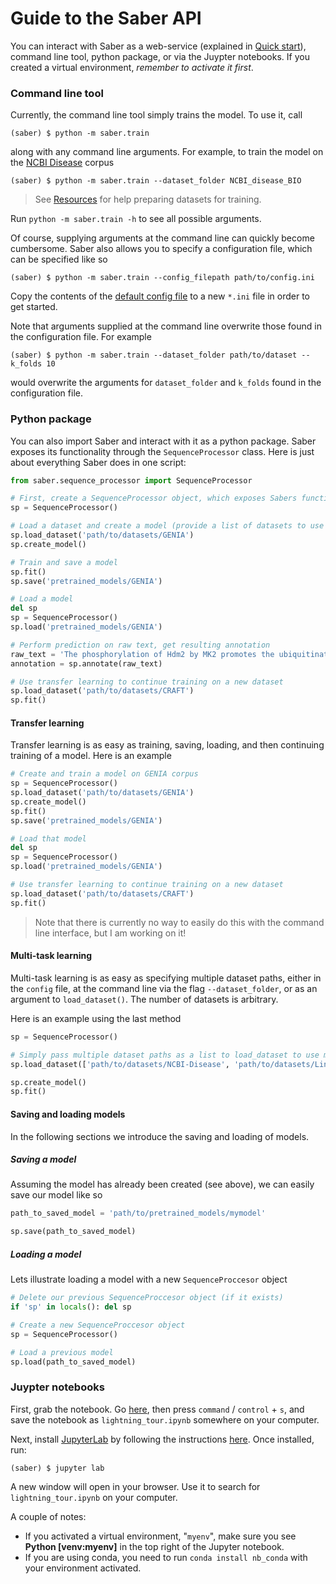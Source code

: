# Guide to the Saber API

You can interact with Saber as a web-service (explained in [Quick start](https://baderlab.github.io/saber/quick_start/)), command line tool, python package, or via the Juypter notebooks. If you created a virtual environment, _remember to activate it first_.

### Command line tool

Currently, the command line tool simply trains the model. To use it, call

```
(saber) $ python -m saber.train
```

along with any command line arguments. For example, to train the model on the [NCBI Disease](https://www.ncbi.nlm.nih.gov/CBBresearch/Dogan/DISEASE/) corpus

```
(saber) $ python -m saber.train --dataset_folder NCBI_disease_BIO
```

> See [Resources](https://baderlab.github.io/saber/resources/) for help preparing datasets for training.

Run `python -m saber.train -h` to see all possible arguments.

Of course, supplying arguments at the command line can quickly become cumbersome. Saber also allows you to specify a configuration file, which can be specified like so

```
(saber) $ python -m saber.train --config_filepath path/to/config.ini
```

Copy the contents of the [default config file](https://github.com/BaderLab/saber/blob/master/saber/config.ini) to a new `*.ini` file in order to get started.

Note that arguments supplied at the command line overwrite those found in the configuration file. For example

```
(saber) $ python -m saber.train --dataset_folder path/to/dataset --k_folds 10
```

would overwrite the arguments for `dataset_folder` and `k_folds` found in the configuration file.

### Python package

You can also import Saber and interact with it as a python package. Saber exposes its functionality through the `SequenceProcessor` class. Here is just about everything Saber does in one script:

```python
from saber.sequence_processor import SequenceProcessor

# First, create a SequenceProcessor object, which exposes Sabers functionality
sp = SequenceProcessor()

# Load a dataset and create a model (provide a list of datasets to use multi-task learning!)
sp.load_dataset('path/to/datasets/GENIA')
sp.create_model()

# Train and save a model
sp.fit()
sp.save('pretrained_models/GENIA')

# Load a model
del sp
sp = SequenceProcessor()
sp.load('pretrained_models/GENIA')

# Perform prediction on raw text, get resulting annotation
raw_text = 'The phosphorylation of Hdm2 by MK2 promotes the ubiquitination of p53.'
annotation = sp.annotate(raw_text)

# Use transfer learning to continue training on a new dataset
sp.load_dataset('path/to/datasets/CRAFT')
sp.fit()
```

#### Transfer learning

Transfer learning is as easy as training, saving, loading, and then continuing training of a model. Here is an example

```python
# Create and train a model on GENIA corpus
sp = SequenceProcessor()
sp.load_dataset('path/to/datasets/GENIA')
sp.create_model()
sp.fit()
sp.save('pretrained_models/GENIA')

# Load that model
del sp
sp = SequenceProcessor()
sp.load('pretrained_models/GENIA')

# Use transfer learning to continue training on a new dataset
sp.load_dataset('path/to/datasets/CRAFT')
sp.fit()
```

> Note that there is currently no way to easily do this with the command line interface, but I am working on it!

#### Multi-task learning

Multi-task learning is as easy as specifying multiple dataset paths, either in the `config` file, at the command line via the flag `--dataset_folder`, or as an argument to `load_dataset()`. The number of datasets is arbitrary.

Here is an example using the last method

```python
sp = SequenceProcessor()

# Simply pass multiple dataset paths as a list to load_dataset to use multi-task learning.
sp.load_dataset(['path/to/datasets/NCBI-Disease', 'path/to/datasets/Linnaeus'])

sp.create_model()
sp.fit()
```

#### Saving and loading models

In the following sections we introduce the saving and loading of models.

##### Saving a model

Assuming the model has already been created (see above), we can easily save our model like so

```python
path_to_saved_model = 'path/to/pretrained_models/mymodel'

sp.save(path_to_saved_model)
```

##### Loading a model

Lets illustrate loading a model with a new `SequenceProccesor` object

```python
# Delete our previous SequenceProccesor object (if it exists)
if 'sp' in locals(): del sp

# Create a new SequenceProccesor object
sp = SequenceProcessor()

# Load a previous model
sp.load(path_to_saved_model)
```

### Juypter notebooks

First, grab the notebook. Go [here](https://raw.githubusercontent.com/BaderLab/saber/master/notebooks/lightning_tour.ipynb), then press `command` / `control` + `s`, and save the notebook as `lightning_tour.ipynb` somewhere on your computer.


Next, install [JupyterLab](https://github.com/jupyterlab/jupyterlab) by following the instructions [here](https://github.com/jupyterlab/jupyterlab#installation). Once installed, run:

```
(saber) $ jupyter lab
```

A new window will open in your browser. Use it to search for `lightning_tour.ipynb` on your computer.

A couple of notes:

- If you activated a virtual environment, "`myenv`", make sure you see **Python [venv:myenv]** in the top right of the Jupyter notebook.
- If you are using conda, you need to run `conda install nb_conda` with your environment activated.
